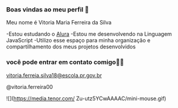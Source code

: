 ### Boas vindas ao meu perfil 💙

Meu nome é Vitoria Maria Ferreira da Silva

-Estou estudando o [Alura](https://alura.com.br)
-Estou me desenvolvendo na Linguagem JavaScript
-Utilizo esse espaço para minha organização e compartilhamento dos meus projetos desenvolvidos

### você pode entrar em contato comigo🕵️‍♀️

vitoria.ferreia.silva18@escola.pr.gov.br

@vitoria.ferreira00

![](https://media.tenor.com/ Zu-utz5YCwAAAAC/mini-mouse.gif)
